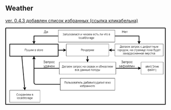 ## Weather 

[ver. 0.4.3 добавлен список избранных (ссылка кликабельна)](https://yrgenius.github.io/Strada.weather/)

![](./algo.png)

